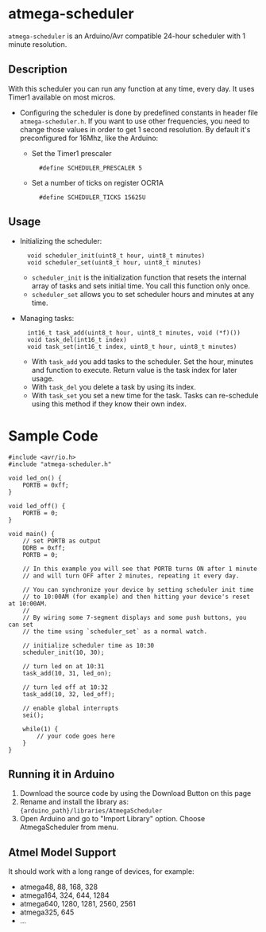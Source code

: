 # atmega-scheduler

`atmega-scheduler` is an Arduino/Avr compatible 24-hour scheduler with 1 minute resolution.

## Description

With this scheduler you can run any function at any time, every day. It uses Timer1 available on most micros.

- Configuring the scheduler is done by predefined constants in header file `atmega-scheduler.h`. If you want to
use other frequencies, you need to change those values in order to get 1 second resolution. By default it's
preconfigured for 16Mhz, like the Arduino:

	- Set the Timer1 prescaler
	
			#define SCHEDULER_PRESCALER 5
			
	- Set a number of ticks on register OCR1A
	
			#define SCHEDULER_TICKS 15625U
		
## Usage

- Initializing the scheduler:

		void scheduler_init(uint8_t hour, uint8_t minutes)
		void scheduler_set(uint8_t hour, uint8_t minutes)

	- `scheduler_init` is the initialization function that resets the internal array of tasks and sets initial time.
	You call this function only once.
	- `scheduler_set` allows you to set scheduler hours and minutes at any time.
	
- Managing tasks:

		int16_t task_add(uint8_t hour, uint8_t minutes, void (*f)())
		void task_del(int16_t index)
		void task_set(int16_t index, uint8_t hour, uint8_t minutes)

	- With `task_add` you add tasks to the scheduler. Set the hour, minutes and function to execute. Return value
	is the task index for later usage.
	- With `task_del` you delete a task by using its index.
	- With `task_set` you set a new time for the task. Tasks can re-schedule using this method if they know their own index.

# Sample Code

	#include <avr/io.h>
	#include "atmega-scheduler.h"

	void led_on() {
		PORTB = 0xff;
	}

	void led_off() {
		PORTB = 0;
	}

	void main() {
		// set PORTB as output
		DDRB = 0xff;
		PORTB = 0;
		
		// In this example you will see that PORTB turns ON after 1 minute
		// and will turn OFF after 2 minutes, repeating it every day.
		
		// You can synchronize your device by setting scheduler init time
		// to 10:00AM (for example) and then hitting your device's reset at 10:00AM.
		//
		// By wiring some 7-segment displays and some push buttons, you can set
		// the time using `scheduler_set` as a normal watch.
		
		// initialize scheduler time as 10:30
		scheduler_init(10, 30);
		
		// turn led on at 10:31
		task_add(10, 31, led_on);
		
		// turn led off at 10:32
		task_add(10, 32, led_off);
		
		// enable global interrupts
		sei();
		
		while(1) {
			// your code goes here
		}
	}

## Running it in Arduino

1. Download the source code by using the Download Button on this page
2. Rename and install the library as: `{arduino_path}/libraries/AtmegaScheduler`
3. Open Arduino and go to "Import Library" option. Choose AtmegaScheduler from menu.

## Atmel Model Support

It should work with a long range of devices, for example:

- atmega48, 88, 168, 328
- atmega164, 324, 644, 1284
- atmega640, 1280, 1281, 2560, 2561
- atmega325, 645
- ...
